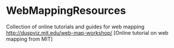 # WebMappingResources
Collection of online tutorials and guides for web mapping
http://duspviz.mit.edu/web-map-workshop/ [Online tutorial on web mapping from MIT]
